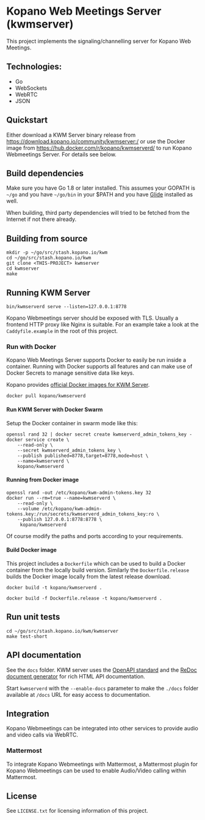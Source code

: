 # Kopano Web Meetings Server (kwmserver)

This project implements the signaling/channelling server for Kopano
Web Meetings.

## Technologies:
  - Go
  - WebSockets
  - WebRTC
  - JSON

## Quickstart

Either download a KWM Server binary release from https://download.kopano.io/community/kwmserver:/
or use the Docker image from https://hub.docker.com/r/kopano/kwmserverd/ to run
Kopano Webmeetings Server. For details see below.

## Build dependencies

Make sure you have Go 1.8 or later installed. This assumes your GOPATH is `~/go` and
you have `~/go/bin` in your $PATH and you have [Glide](https://github.com/Masterminds/glide)
installed as well.

When building, third party dependencies will tried to be fetched from the Internet
if not there already.

## Building from source

```
mkdir -p ~/go/src/stash.kopano.io/kwm
cd ~/go/src/stash.kopano.io/kwm
git clone <THIS-PROJECT> kwmserver
cd kwmserver
make
```

## Running KWM Server

```
bin/kwmserverd serve --listen=127.0.0.1:8778
```

Kopano Webmeetings server should be exposed with TLS. Usually a frontend HTTP
proxy like Nginx is suitable. For an example take a look at the `Caddyfile.example`
in the root of this project.

### Run with Docker

Kopano Web Meetings Server supports Docker to easily be run inside a container.
Running with Docker supports all features and can make use of Docker Secrets to
manage sensitive data like keys.

Kopano provides [official Docker images for KWM Server](https://hub.docker.com/r/kopano/kwmserverd/).

```
docker pull kopano/kwmserverd
```

#### Run KWM Server with Docker Swarm

Setup the Docker container in swarm mode like this:

```
openssl rand 32 | docker secret create kwmserverd_admin_tokens_key -
docker service create \
	--read-only \
	--secret kwmserverd_admin_tokens_key \
	--publish published=8778,target=8778,mode=host \
	--name=kwmserverd \
	kopano/kwmserverd
```

#### Running from Docker image

```
openssl rand -out /etc/kopano/kwm-admin-tokens.key 32
docker run --rm=true --name=kwmserverd \
	--read-only \
	--volume /etc/kopano/kwm-admin-tokens.key:/run/secrets/kwmserverd_admin_tokens_key:ro \
	--publish 127.0.0.1:8778:8778 \
	 kopano/kwmserverd
```

Of course modify the paths and ports according to your requirements.

#### Build Docker image

This project includes a `Dockerfile` which can be used to build a Docker
container from the locally build version. Similarly the `Dockerfile.release`
builds the Docker image locally from the latest release download.

```
docker build -t kopano/kwmserverd .
```

```
docker build -f Dockerfile.release -t kopano/kwmserverd .
```

## Run unit tests

```
cd ~/go/src/stash.kopano.io/kwm/kwmserver
make test-short
```

## API documentation

See the `docs` folder. KWM server uses  the [OpenAPI standard](https://openapis.org/) and
the [ReDoc document generator](https://github.com/Rebilly/ReDoc) for rich HTML
API documentation.

Start `kwmserverd` with the `--enable-docs` parameter to make the `./docs` folder
available at `/docs` URL for easy access to documentation.

## Integration

Kopano Webmeetings can be integrated into other services to provide audio and
video calls via WebRTC.

### Mattermost

To integrate Kopano Webmeetings with Mattermost, a Mattermost plugin for
Kopano Webmeetings can be used to enable Audio/Video calling within Mattermost.

## License

See `LICENSE.txt` for licensing information of this project.
